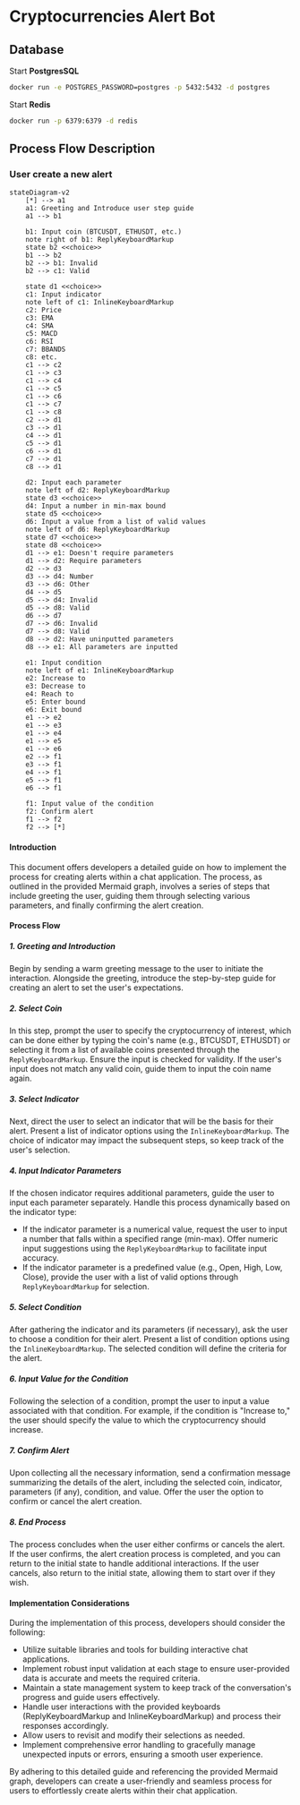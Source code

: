 # Cryptocurrencies Alert Bot

## Database

Start **PostgresSQL**

```bash
docker run -e POSTGRES_PASSWORD=postgres -p 5432:5432 -d postgres
```

Start **Redis**

```bash
docker run -p 6379:6379 -d redis
```

## Process Flow Description

### User create a new alert

```mermaid
stateDiagram-v2 
    [*] --> a1
    a1: Greeting and Introduce user step guide
    a1 --> b1
    
    b1: Input coin (BTCUSDT, ETHUSDT, etc.)
    note right of b1: ReplyKeyboardMarkup
    state b2 <<choice>>
    b1 --> b2
    b2 --> b1: Invalid
    b2 --> c1: Valid
    
    state d1 <<choice>>
    c1: Input indicator
    note left of c1: InlineKeyboardMarkup
    c2: Price
    c3: EMA
    c4: SMA
    c5: MACD
    c6: RSI
    c7: BBANDS
    c8: etc.
    c1 --> c2
    c1 --> c3
    c1 --> c4
    c1 --> c5
    c1 --> c6
    c1 --> c7
    c1 --> c8
    c2 --> d1
    c3 --> d1
    c4 --> d1
    c5 --> d1
    c6 --> d1
    c7 --> d1
    c8 --> d1

    d2: Input each parameter
    note left of d2: ReplyKeyboardMarkup
    state d3 <<choice>>
    d4: Input a number in min-max bound
    state d5 <<choice>>
    d6: Input a value from a list of valid values
    note left of d6: ReplyKeyboardMarkup
    state d7 <<choice>>
    state d8 <<choice>>
    d1 --> e1: Doesn't require parameters
    d1 --> d2: Require parameters
    d2 --> d3
    d3 --> d4: Number
    d3 --> d6: Other
    d4 --> d5
    d5 --> d4: Invalid
    d5 --> d8: Valid
    d6 --> d7
    d7 --> d6: Invalid
    d7 --> d8: Valid
    d8 --> d2: Have uninputted parameters
    d8 --> e1: All parameters are inputted
    
    e1: Input condition
    note left of e1: InlineKeyboardMarkup
    e2: Increase to
    e3: Decrease to
    e4: Reach to
    e5: Enter bound
    e6: Exit bound
    e1 --> e2
    e1 --> e3
    e1 --> e4
    e1 --> e5
    e1 --> e6
    e2 --> f1
    e3 --> f1
    e4 --> f1
    e5 --> f1
    e6 --> f1

    f1: Input value of the condition
    f2: Confirm alert
    f1 --> f2
    f2 --> [*]
```

#### Introduction

This document offers developers a detailed guide on how to implement the process for creating alerts within a chat application. The process, as outlined in the provided Mermaid graph, involves a series of steps that include greeting the user, guiding them through selecting various parameters, and finally confirming the alert creation.

#### Process Flow

##### 1. Greeting and Introduction

Begin by sending a warm greeting message to the user to initiate the interaction. Alongside the greeting, introduce the step-by-step guide for creating an alert to set the user's expectations.

##### 2. Select Coin

In this step, prompt the user to specify the cryptocurrency of interest, which can be done either by typing the coin's name (e.g., BTCUSDT, ETHUSDT) or selecting it from a list of available coins presented through the `ReplyKeyboardMarkup`. Ensure the input is checked for validity. If the user's input does not match any valid coin, guide them to input the coin name again.

##### 3. Select Indicator

Next, direct the user to select an indicator that will be the basis for their alert. Present a list of indicator options using the `InlineKeyboardMarkup`. The choice of indicator may impact the subsequent steps, so keep track of the user's selection.

##### 4. Input Indicator Parameters

If the chosen indicator requires additional parameters, guide the user to input each parameter separately. Handle this process dynamically based on the indicator type:

- If the indicator parameter is a numerical value, request the user to input a number that falls within a specified range (min-max). Offer numeric input suggestions using the `ReplyKeyboardMarkup` to facilitate input accuracy.
- If the indicator parameter is a predefined value (e.g., Open, High, Low, Close), provide the user with a list of valid options through `ReplyKeyboardMarkup` for selection.

##### 5. Select Condition

After gathering the indicator and its parameters (if necessary), ask the user to choose a condition for their alert. Present a list of condition options using the `InlineKeyboardMarkup`. The selected condition will define the criteria for the alert.

##### 6. Input Value for the Condition

Following the selection of a condition, prompt the user to input a value associated with that condition. For example, if the condition is "Increase to," the user should specify the value to which the cryptocurrency should increase.

##### 7. Confirm Alert

Upon collecting all the necessary information, send a confirmation message summarizing the details of the alert, including the selected coin, indicator, parameters (if any), condition, and value. Offer the user the option to confirm or cancel the alert creation.

##### 8. End Process

The process concludes when the user either confirms or cancels the alert. If the user confirms, the alert creation process is completed, and you can return to the initial state to handle additional interactions. If the user cancels, also return to the initial state, allowing them to start over if they wish.

#### Implementation Considerations

During the implementation of this process, developers should consider the following:

- Utilize suitable libraries and tools for building interactive chat applications.
- Implement robust input validation at each stage to ensure user-provided data is accurate and meets the required criteria.
- Maintain a state management system to keep track of the conversation's progress and guide users effectively.
- Handle user interactions with the provided keyboards (ReplyKeyboardMarkup and InlineKeyboardMarkup) and process their responses accordingly.
- Allow users to revisit and modify their selections as needed.
- Implement comprehensive error handling to gracefully manage unexpected inputs or errors, ensuring a smooth user experience.

By adhering to this detailed guide and referencing the provided Mermaid graph, developers can create a user-friendly and seamless process for users to effortlessly create alerts within their chat application.

